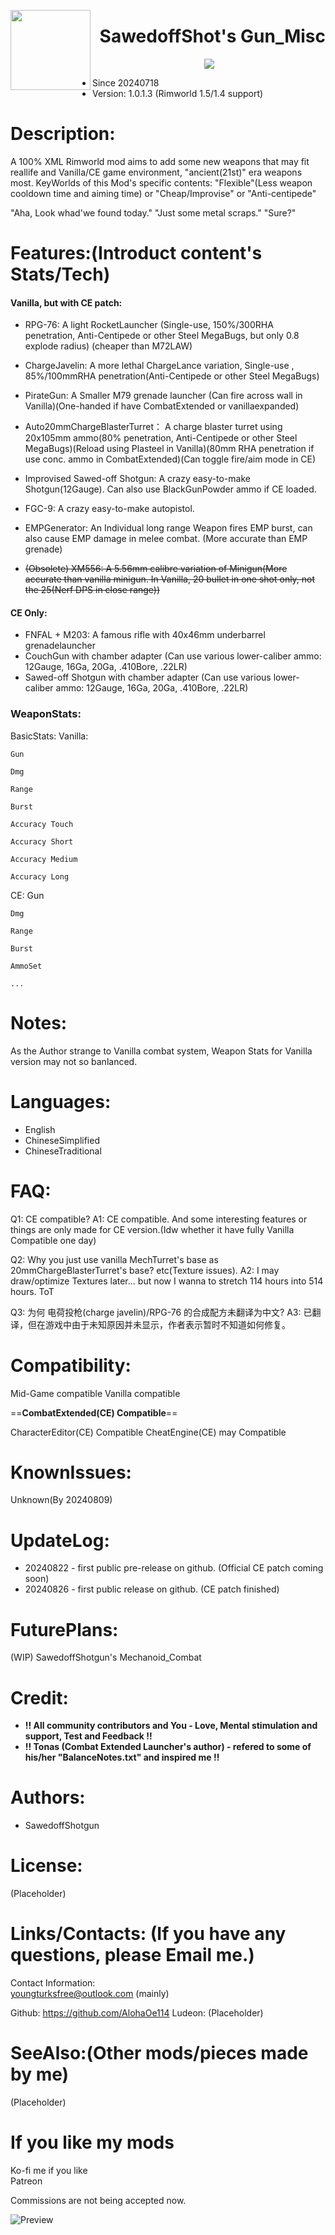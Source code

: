 <p>
  <img src="About/SS_Icon.png" height="128" align="left">
  <h1 align="right">SawedoffShot's Gun_Misc</h1>
</p>

<p align="middle">
  <a href="https://github.com/AlohaOe114/SawedoffShotgun-s-Gun_Misc/releases">
    <img src="https://img.shields.io/badge/-latest%20release-gray?style=for-the-badge&logo=github">
  </a>
</p>



 - Since 20240718
 - Version: 1.0.1.3 (Rimworld 1.5/1.4 support)

# Description:

 A 100% XML Rimworld mod aims to add some new weapons that may fit reallife and Vanilla/CE game environment, "ancient(21st)" era weapons most.
 KeyWorlds of this Mod's specific contents:
  "Flexible"(Less weapon cooldown time and aiming time) or "Cheap/Improvise" or "Anti-centipede"

 "Aha, Look whad'we found today." "Just some metal scraps." "Sure?"


# Features:(Introduct content's Stats/Tech)



 #### Vanilla, but with CE patch:
 - RPG-76: A light RocketLauncher (Single-use, 150%/300RHA penetration, Anti-Centipede or other Steel MegaBugs, but only 0.8 explode radius) (cheaper than M72LAW)
 - ChargeJavelin: A more lethal ChargeLance variation, Single-use , 85%/100mmRHA penetration(Anti-Centipede or other Steel MegaBugs)
 - PirateGun: A Smaller M79 grenade launcher (Can fire across wall in Vanilla)(One-handed if have CombatExtended or vanillaexpanded)

 - Auto20mmChargeBlasterTurret： A charge blaster turret using 20x105mm ammo(80% penetration, Anti-Centipede or other Steel MegaBugs)(Reload using Plasteel in Vanilla)(80mm RHA penetration if use conc. ammo in CombatExtended)(Can toggle fire/aim mode in CE)

 - Improvised Sawed-off Shotgun: A crazy easy-to-make Shotgun(12Gauge). Can also use BlackGunPowder ammo if CE loaded.
 - FGC-9: A crazy easy-to-make autopistol.

 - EMPGenerator: An Individual long range Weapon fires EMP burst, can also cause EMP damage in melee combat. (More accurate than EMP grenade)

 - ~~(Obsolete) XM556: A 5.56mm calibre variation of Minigun(More accurate than vanilla minigun. In Vanilla, 20 bullet in one shot only, not the 25(Nerf DPS in close range))~~

 #### CE Only:
 - FNFAL + M203: A famous rifle with 40x46mm underbarrel grenadelauncher
 - CouchGun with chamber adapter (Can use various lower-caliber ammo: 12Gauge, 16Ga, 20Ga, .410Bore, .22LR)
 - Sawed-off Shotgun with chamber adapter (Can use various lower-caliber ammo: 12Gauge, 16Ga, 20Ga, .410Bore, .22LR)

### WeaponStats:

 BasicStats:
  Vanilla:
	
	Gun
	
	Dmg
	
	Range
	
	Burst
	
	Accuracy Touch
	
	Accuracy Short
	
	Accuracy Medium
	
	Accuracy Long
	

  CE:
    Gun
  
    Dmg
  
    Range
  
    Burst

    AmmoSet
  
    ...
  
  
 
# Notes:
 As the Author strange to Vanilla combat system, Weapon Stats for Vanilla version may not so banlanced.

# Languages:
 - English
 - ChineseSimplified
 - ChineseTraditional

# FAQ:
 Q1: CE compatible?
 A1: CE compatible. And some interesting features or things are only made for CE version.(Idw whether it have fully Vanilla Compatible one day)

 Q2: Why you just use vanilla MechTurret's base as 20mmChargeBlasterTurret's base? etc(Texture issues).
 A2: I may draw/optimize Textures later... but now I wanna to stretch 114 hours into 514 hours. ToT
 
 Q3: 为何 电荷投枪(charge javelin)/RPG-76 的合成配方未翻译为中文?
 A3: 已翻译，但在游戏中由于未知原因并未显示，作者表示暂时不知道如何修复。
 
# Compatibility:
 Mid-Game compatible
 Vanilla compatible
 
 ==**CombatExtended(CE) Compatible**==

 CharacterEditor(CE) Compatible
 CheatEngine(CE) may Compatible

# KnownIssues:
 Unknown(By 20240809)

# UpdateLog:
 - 20240822 - first public pre-release on github. (Official CE patch coming soon)
 - 20240826 - first public release on github. (CE patch finished)
 
# FuturePlans:
 (WIP) SawedoffShotgun's Mechanoid_Combat

# Credit:
 - **!! All community contributors and You - Love, Mental stimulation and support, Test and Feedback !!**
 - **!! Tonas (Combat Extended Launcher's author) - refered to some of his/her "BalanceNotes.txt" and inspired me !!**

# Authors:
 - SawedoffShotgun

# License:
 (Placeholder)

# Links/Contacts: (If you have any questions, please Email me.)
 Contact Information:  
  youngturksfree@outlook.com (mainly)

 Github: https://github.com/AlohaOe114
 Ludeon: (Placeholder)

# SeeAlso:(Other mods/pieces made by me)
 (Placeholder)

# If you like my mods
 Ko-fi me if you like    
 Patreon

 Commissions are not being accepted now.


![Preview](/About/Preview.png)